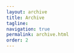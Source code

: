 ```yaml
---
layout: archive
title: Archive
tagline: 
navigation: true
permalink: archive.html
order: 2
---
```


